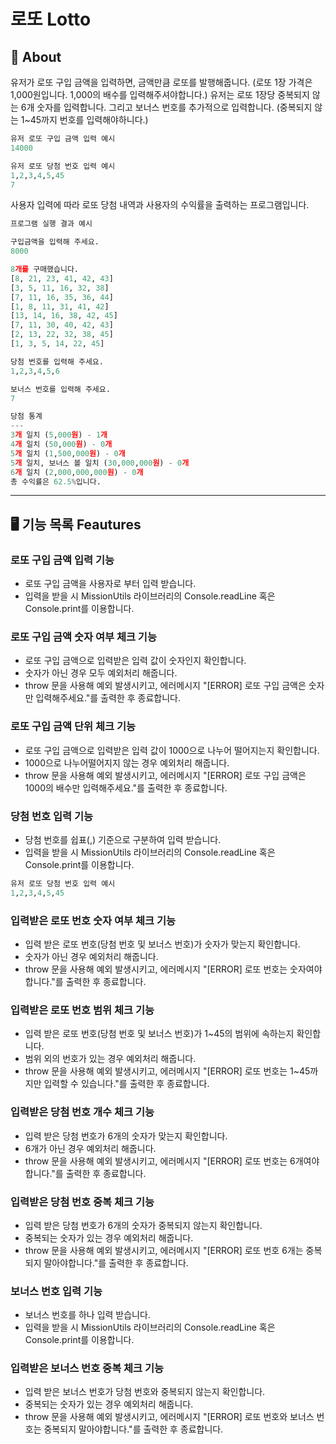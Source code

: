 # 로또 Lotto

## 🎱 About

유저가 로또 구입 금액을 입력하면, 금액만큼 로또를 발행해줍니다.
(로또 1장 가격은 1,000원입니다. 1,000의 배수를 입력해주셔야합니다.)
유저는 로또 1장당 중복되지 않는 6개 숫자를 입력합니다. 그리고 보너스 번호를 추가적으로 입력합니다.
(중복되지 않는 1~45까지 번호를 입력해야하니다.)

```python
유저 로또 구입 금액 입력 예시
14000

유저 로또 당첨 번호 입력 예시
1,2,3,4,5,45
7
```

사용자 입력에 따라 로또 당첨 내역과 사용자의 수익률을 출력하는 프로그램입니다.

```python
프로그램 실행 결과 예시

구입금액을 입력해 주세요.
8000

8개를 구매했습니다.
[8, 21, 23, 41, 42, 43]
[3, 5, 11, 16, 32, 38]
[7, 11, 16, 35, 36, 44]
[1, 8, 11, 31, 41, 42]
[13, 14, 16, 38, 42, 45]
[7, 11, 30, 40, 42, 43]
[2, 13, 22, 32, 38, 45]
[1, 3, 5, 14, 22, 45]

당첨 번호를 입력해 주세요.
1,2,3,4,5,6

보너스 번호를 입력해 주세요.
7

당첨 통계
---
3개 일치 (5,000원) - 1개
4개 일치 (50,000원) - 0개
5개 일치 (1,500,000원) - 0개
5개 일치, 보너스 볼 일치 (30,000,000원) - 0개
6개 일치 (2,000,000,000원) - 0개
총 수익률은 62.5%입니다.
```

---

## 🖥 기능 목록 Feautures

### 로또 구입 금액 입력 기능

- 로또 구입 금액을 사용자로 부터 입력 받습니다.
- 입력을 받을 시 MissionUtils 라이브러리의 Console.readLine 혹은 Console.print를 이용합니다.

### 로또 구입 금액 숫자 여부 체크 기능

- 로또 구입 금액으로 입력받은 입력 값이 숫자인지 확인합니다.
- 숫자가 아닌 경우 모두 예외처리 해줍니다.
- throw 문을 사용해 예외 발생시키고, 에러메시지 "[ERROR] 로또 구입 금액은 숫자만 입력해주세요."를 출력한 후 종료합니다.

### 로또 구입 금액 단위 체크 기능

- 로또 구입 금액으로 입력받은 입력 값이 1000으로 나누어 떨어지는지 확인합니다.
- 1000으로 나누어떨어지지 않는 경우 예외처리 해줍니다.
- throw 문을 사용해 예외 발생시키고, 에러메시지 "[ERROR] 로또 구입 금액은 1000의 배수만 입력해주세요."를 출력한 후 종료합니다.

### 당첨 번호 입력 기능

- 당첨 번호를 쉽표(,) 기준으로 구분하여 입력 받습니다.
- 입력을 받을 시 MissionUtils 라이브러리의 Console.readLine 혹은 Console.print를 이용합니다.

```python
유저 로또 당첨 번호 입력 예시
1,2,3,4,5,45
```

### 입력받은 로또 번호 숫자 여부 체크 기능

- 입력 받은 로또 번호(당첨 번호 및 보너스 번호)가 숫자가 맞는지 확인합니다.
- 숫자가 아닌 경우 예외처리 해줍니다.
- throw 문을 사용해 예외 발생시키고, 에러메시지 "[ERROR] 로또 번호는 숫자여야 합니다."를 출력한 후 종료합니다.

### 입력받은 로또 번호 범위 체크 기능

- 입력 받은 로또 번호(당첨 번호 및 보너스 번호)가 1~45의 범위에 속하는지 확인합니다.
- 범위 외의 번호가 있는 경우 예외처리 해줍니다.
- throw 문을 사용해 예외 발생시키고, 에러메시지 "[ERROR] 로또 번호는 1~45까지만 입력할 수 있습니다."를 출력한 후 종료합니다.

### 입력받은 당첨 번호 개수 체크 기능

- 입력 받은 당첨 번호가 6개의 숫자가 맞는지 확인합니다.
- 6개가 아닌 경우 예외처리 해줍니다.
- throw 문을 사용해 예외 발생시키고, 에러메시지 "[ERROR] 로또 번호는 6개여야 합니다."를 출력한 후 종료합니다.

### 입력받은 당첨 번호 중복 체크 기능

- 입력 받은 당첨 번호가 6개의 숫자가 중복되지 않는지 확인합니다.
- 중복되는 숫자가 있는 경우 예외처리 해줍니다.
- throw 문을 사용해 예외 발생시키고, 에러메시지 "[ERROR] 로또 번호 6개는 중복되지 말아야합니다."를 출력한 후 종료합니다.

### 보너스 번호 입력 기능

- 보너스 번호를 하나 입력 받습니다.
- 입력을 받을 시 MissionUtils 라이브러리의 Console.readLine 혹은 Console.print를 이용합니다.

### 입력받은 보너스 번호 중복 체크 기능

- 입력 받은 보너스 번호가 당첨 번호와 중복되지 않는지 확인합니다.
- 중복되는 숫자가 있는 경우 예외처리 해줍니다.
- throw 문을 사용해 예외 발생시키고, 에러메시지 "[ERROR] 로또 번호와 보너스 번호는 중복되지 말아야합니다."를 출력한 후 종료합니다.

